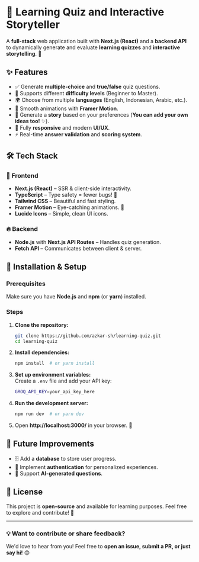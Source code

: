 # 🎉 Learning Quiz and Interactive Storyteller

A **full-stack** web application built with **Next.js (React)** and a **backend API** to dynamically generate and evaluate **learning quizzes** and **interactive storytelling**. 🚀

## ✨ Features

- ✅ Generate **multiple-choice** and **true/false** quiz questions.
- 🎯 Supports different **difficulty levels** (Beginner to Master).
- 🌍 Choose from multiple **languages** (English, Indonesian, Arabic, etc.).
- 🎨 Smooth animations with **Framer Motion**.
- 📖 Generate a **story** based on your preferences (**You can add your own ideas too!** ✨).
- 📱 Fully **responsive** and modern **UI/UX**.
- ⚡ Real-time **answer validation** and **scoring system**.

## 🛠 Tech Stack

### 🎨 Frontend

- **Next.js (React)** – SSR & client-side interactivity.
- **TypeScript** – Type safety = fewer bugs! 🐞
- **Tailwind CSS** – Beautiful and fast styling.
- **Framer Motion** – Eye-catching animations. 🎥
- **Lucide Icons** – Simple, clean UI icons.

### 🔥 Backend

- **Node.js** with **Next.js API Routes** – Handles quiz generation.
- **Fetch API** – Communicates between client & server.

## 🚀 Installation & Setup

### Prerequisites

Make sure you have **Node.js** and **npm** (or **yarn**) installed.

### Steps

1. **Clone the repository:**
   ```sh
   git clone https://github.com/azkar-sh/learning-quiz.git
   cd learning-quiz
   ```
2. **Install dependencies:**
   ```sh
   npm install  # or yarn install
   ```
3. **Set up environment variables:**  
   Create a `.env` file and add your API key:
   ```sh
   GROQ_API_KEY=your_api_key_here
   ```
4. **Run the development server:**
   ```sh
   npm run dev  # or yarn dev
   ```
5. Open **http://localhost:3000/** in your browser. 🎉

## 🔮 Future Improvements

- 🗄 Add a **database** to store user progress.
- 🔑 Implement **authentication** for personalized experiences.
- 🤖 Support **AI-generated questions**.

## 📜 License

This project is **open-source** and available for learning purposes. Feel free to explore and contribute! 🚀

---

### 💡 Want to contribute or share feedback?

We'd love to hear from you! Feel free to **open an issue, submit a PR, or just say hi!** 😊
